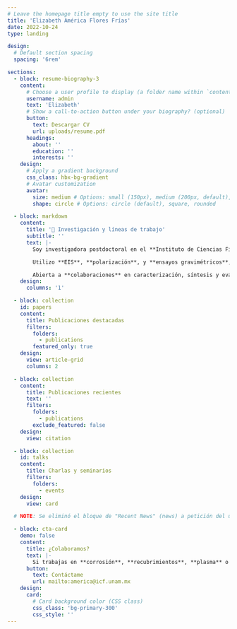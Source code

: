 ```yaml
---
# Leave the homepage title empty to use the site title
title: 'Elizabeth América Flores Frías'
date: 2022-10-24
type: landing

design:
  # Default section spacing
  spacing: '6rem'

sections:
  - block: resume-biography-3
    content:
      # Choose a user profile to display (a folder name within `content/authors/`)
      username: admin
      text: 'Elizabeth'
      # Show a call-to-action button under your biography? (optional)
      button:
        text: Descargar CV
        url: uploads/resume.pdf
      headings:
        about: ''
        education: ''
        interests: ''
    design:
      # Apply a gradient background
      css_class: hbx-bg-gradient
      # Avatar customization
      avatar:
        size: medium # Options: small (150px), medium (200px, default), large (320px), xl (400px), xxl (500px)
        shape: circle # Options: circle (default), square, rounded

  - block: markdown
    content:
      title: '🔬 Investigación y líneas de trabajo'
      subtitle: ''
      text: |-
        Soy investigadora postdoctoral en el **Instituto de Ciencias Físicas (UNAM)**. Mi trabajo conecta **electroquímica de la corrosión**, **inhibidores verdes** (extractos y biomoléculas), y **tratamientos con plasmas fríos** para modificar superficies y mejorar su desempeño anticorrosivo. 

        Utilizo **EIS**, **polarización**, y **ensayos gravimétricos**, además de **FTIR/Raman** y **emisión óptica** para caracterizar películas protectoras. Integro **DFT/MD** para comprender la adsorción, enlaces y sinergias iónicas en la interfaz metal–inhibidor.

        Abierta a **colaboraciones** en caracterización, síntesis y evaluación de inhibidores y tratamientos de superficie.
    design:
      columns: '1'

  - block: collection
    id: papers
    content:
      title: Publicaciones destacadas
      filters:
        folders:
          - publications
        featured_only: true
    design:
      view: article-grid
      columns: 2

  - block: collection
    content:
      title: Publicaciones recientes
      text: ''
      filters:
        folders:
          - publications
        exclude_featured: false
    design:
      view: citation

  - block: collection
    id: talks
    content:
      title: Charlas y seminarios
      filters:
        folders:
          - events
    design:
      view: card

  # NOTE: Se eliminó el bloque de "Recent News" (news) a petición del usuario.

  - block: cta-card
    demo: false
    content:
      title: ¿Colaboramos?
      text: |-
        Si trabajas en **corrosión**, **recubrimientos**, **plasma** o **caracterización electroquímica**, me encantará conocer tu proyecto.
      button:
        text: Contáctame
        url: mailto:america@icf.unam.mx
    design:
      card:
        # Card background color (CSS class)
        css_class: 'bg-primary-300'
        css_style: ''
---
```


